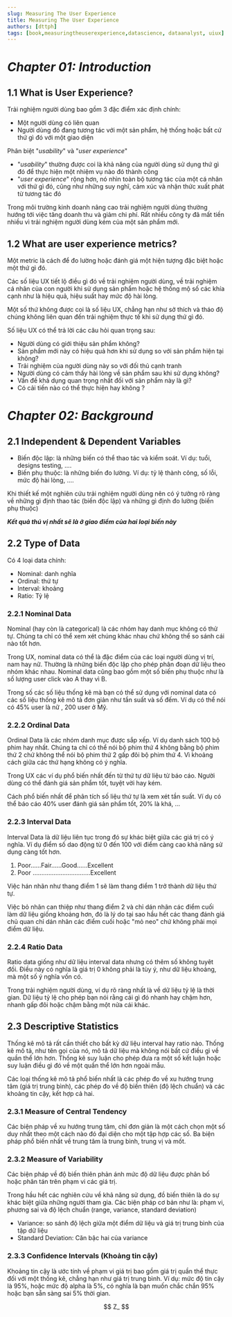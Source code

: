 ```yaml
---
slug: Measuring The User Experience
title: Measuring The User Experience
authors: [dttph]
tags: [book,measuringtheuserexperience,datascience, dataanalyst, uiux]
---
```

# *Chapter 01: Introduction*
## 1.1 What is User Experience? 

Trải nghiệm người dùng bao gồm 3 đặc điểm xác định chính:

* Một người dùng có liên quan
* Người dùng đó đang tương tác với một sản phẩm, hệ thống hoặc bất cứ thứ gì đó với một giao diện

Phân biệt "*usability*" và "*user experience*"

* "*usability*" thường được coi là khả năng của người dùng sử dụng thứ gì đó để thực hiện một nhiệm vụ nào đó thành công
* "*user experience*" rộng hơn, nó nhìn toàn bộ tương tác của một cá nhân với thứ gì đó, cũng như những suy nghĩ, cảm xúc và nhận thức xuất phát từ tương tác đó

Trong môi trường kinh doanh nâng cao trải nghiệm người dùng thường hướng tới việc tăng doanh thu và giảm chi phí. Rất nhiều công ty đã mất tiền nhiều vì trải nghiệm người dùng kém của một sản phẩm mới.

## 1.2 What are user experience metrics?

Một metric là cách để đo lường hoặc đánh giá một hiện tượng đặc biệt hoặc một thứ gì đó.

Các số liệu UX tiết lộ điều gì đó về trải nghiệm người dùng, về trải nghiệm cá nhân của con người khi sử dụng sản phẩm hoặc hệ thống mộ số các khía cạnh như là hiệu quả, hiệu suất hay mức độ hài lòng.

Một số thứ không được coi là số liệu UX, chẳng hạn như sở thích và tháo độ chúng không liên quan đến trải nghiệm thực tế khi sử dụng thứ gì đó.

Số liệu UX có thể trả lời các câu hỏi quan trọng sau:

* Người dùng có giới thiệu sản phẩm không?
* Sản phẩm mới này có hiệu quả hơn khi sử dụng so với sản phẩm hiện tại không?
* Trải nghiệm của người dùng này so với đối thủ cạnh tranh
* Người dùng có cảm thấy hài lòng về sản phẩm sau khi sử dụng không?
* Vấn đề khả dụng quan trọng nhất đối với sản phẩm này là gì?
* Có cải tiến nào có thể thực hiện hay không ?

# *Chapter 02: Background*

## 2.1 Independent & Dependent Variables 

* Biến độc lập: là những biến có thể thao tác và kiểm soát. Ví dụ: tuổi, designs testing, ....
* Biến phụ thuộc: là những biến đo lường. Ví dụ: tỷ lệ thành công, số lỗi, mức độ hài lòng, ....

Khi thiết kế một nghiên cứu trải nghiệm người dùng nên có ý tưởng rõ ràng về những gì định thao tác (biến độc lập) và những gì định đo lường (biến phụ thuộc)

***Kết quả thú vị nhất sẽ là ở giao điểm của hai loại biến này***

## 2.2 Type of Data 

Có 4 loại data chính:

* Nominal: danh nghĩa 
* Ordinal: thứ tự
* Interval: khoảng
* Ratio: Tỷ lệ

### 2.2.1 Nominal Data

Nominal (hay còn là categorical) là các nhóm hay danh mục không có thử tự. Chúng ta chỉ có thể xem xét chúng khác nhau chứ không thể so sánh cái nào tốt hơn.

Trong UX, nominal data có thể là đặc điểm của các loại người dùng vị trí, nam hay nữ. Thường là những biến độc lập cho phép phân đoạn dữ liệu theo nhóm khác nhau. Nominal data cũng bao gồm một số biến phụ thuộc như là số lượng user click vào A thay vì B.

Trong số các số liệu thống kê mà bạn có thể sử dụng với nominal data có các số liệu thống kê mô tả đơn giản như tần suất và số đếm. Ví dụ có thể nói có 45% user là nữ , 200 user ở Mỹ.

### 2.2.2 Ordinal Data

Ordinal Data là các nhóm danh mục được sắp xếp. Ví dụ danh sách 100 bộ phim hay nhất. Chúng ta chỉ có thể nói bộ phim thứ 4 không bằng bộ phim thứ 2 chứ không thể nói bộ phim thứ 2 gấp đôi bộ phim thứ 4. Vì khoảng cách giữa các thứ hạng không có ý nghĩa.

Trong UX các ví dụ phổ biến nhất đến từ thứ tự dữ liệu từ báo cáo. Người dùng có thể đánh giá sản phẩm tốt, tuyệt vời hay kém. 

Cách phổ biến nhất để phân tích số liệu thứ tự là xem xét tần suất. Ví dụ có thể báo cáo 40% user đánh giá sản phẩm tốt, 20% là khá, ...

### 2.2.3 Interval Data

Interval Data là dữ liệu liên tục trong đó sự khác biệt giữa các giá trị có ý nghĩa. Ví dụ điểm số dao động từ 0 đến 100 với điểm càng cao khả năng sử dụng càng tốt hơn. 

1.  Poor......Fair......Good......Excellent
2. Poor .................................Excellent

Việc hán nhãn như thang điểm 1 sẽ làm thang điểm 1 trở thành dữ liệu thứ tự.

Việc bỏ nhãn can thiệp như thang điểm 2 và chỉ dán nhãn các điểm cuối làm dữ liệu giống khoảng hơn, đó là lý do tại sao hầu hết các thang đánh giá chủ quan chỉ dán nhãn các điểm cuối hoặc "mỏ neo" chứ không phải mọi điểm dữ liệu.

### 2.2.4 Ratio Data

Ratio data giống như dữ liệu interval data nhưng có thêm số không tuyêt đối. Điều này có nghĩa là giá trị 0 không phải là tùy ý, như dữ liệu khoảng, mà một số ý nghĩa vốn có.

Trong trải nghiệm người dùng, ví dụ rõ ràng nhất là về dữ liệu tỷ lệ là thời gian. Dữ liệu tỷ lệ cho phép bạn nói rằng cái gì đó nhanh hay chậm hơn, nhanh gấp đôi hoặc chậm bằng một nửa cái khác.

## 2.3 Descriptive Statistics

Thống kê mô tả rất cần thiết cho bất kỳ dữ liệu interval hay ratio nào. Thống kê mô tả, như tên gọi của nó, mô tả dữ liệu mà không nói bất cứ điều gì về quần thể lớn hơn. Thống kê suy luận cho phép đưa ra một số kết luận hoặc suy luận điều gì đó về một quần thể lớn hơn ngoài mẫu.

Các loại thống kê mô tả phổ biến nhất là các phép đo về xu hướng trung tâm (giá trị trung bình), các phép đo về độ biến thiên (độ lệch chuẩn) và các khoảng tin cậy, kết hợp cả hai.

### 2.3.1 Measure of Central Tendency

Các biện pháp về xu hướng trung tâm, chỉ đơn giản là một cách chọn một số duy nhất theo một cách nào đó đại diện cho một tập hợp các số. Ba biện pháp phổ biến nhất về trung tâm là trung bình, trung vị và mốt.

### 2.3.2 Measure of Variability

Các biện pháp về độ biến thiên phản ánh mức độ dữ liệu được phân bố hoặc phân tán trên phạm vi các giá trị. 

Trong hầu hết các nghiên cứu về khả năng sử dụng, đồ biến thiên là do sự khác biệt giữa những người tham gia. Các biện pháp cơ bản như là: phạm vi, phương sai và độ lệch chuẩn (range, variance, standard deviation)

* Variance: so sánh độ lệch giữa một điểm dữ liệu và giá trị trung bình của tập dữ liệu 
* Standard Deviation: Căn bậc hai của variance 

### 2.3.3 Confidence Intervals (Khoảng tin cậy)

Khoảng tin cậy là ước tính về phạm vi giá trị bao gồm giá trị quần thể thực đối với một thống kê, chẳng hạn như giá trị trung bình. Ví dụ: mức độ tin cậy là 95%, hoặc mức độ alpha là 5%, có nghĩa là bạn muốn chắc chắn 95% hoặc bạn sẵn sàng sai 5% thời gian.

$$ Z_ $$



